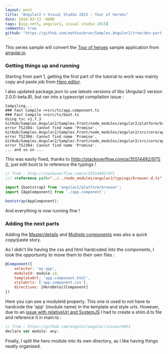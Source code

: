 ```yaml
---
layout: post
title: "Angular2 + Visual Studio 2015 : Tour of heroes"
date: 2016-03-13 -0800
tags: [asp.net5, angular2, visual studio 2015]
comments: true
github: "https://github.com/mathieubrun/Samples.Angular2/tree/dev-part-2"
---
```


This series sample will convert the [Tour of heroes](https://angular.io/docs/ts/latest/tutorial/) sample application from [angular.io](https://angular.io/docs). 

### Getting things up and running

Starting from part 1, getting the first part of the tutorial to work was mainly copy and paste job from [Hero editor](https://angular.io/docs/ts/latest/tutorial/toh-pt1.html).

I also updated package.json to use latests versions of libs (Angular2 version 2.0.0-beta.8), but ran into a typescript compilation issue :

````
Compiling...
### Fast Compile >>src/ts/app.component.ts
### Fast Compile >>src/ts/boot.ts
Using tsc v1.7.3
GitHub/Samples.Angular2/Samples.Front/node_modules/angular2/platform/browser.d.ts(77,90): error TS2304: Cannot find name 'Promise'.
GitHub/Samples.Angular2/Samples.Front/node_modules/angular2/src/core/application_ref.d.ts(83,60): error TS2304: Cannot find name 'Promise'.
GitHub/Samples.Angular2/Samples.Front/node_modules/angular2/src/core/application_ref.d.ts(83,146): error TS2304: Cannot find name 'Promise'.
... and so on ...
````

This was easily fixed, thanks to [http://stackoverflow.com/a/35514492/971](), just edit boot.ts to reference the typings !

```` javascript
// from : http://stackoverflow.com/a/35514492/971
/// <reference path="../../node_modules/angular2/typings/browser.d.ts" />

import {bootstrap} from 'angular2/platform/browser';
import {AppComponent} from './app.component';

bootstrap(AppComponent);
````

And everything is now running fine !

### Adding the next parts

Adding the [Master/details](https://angular.io/docs/ts/latest/tutorial/toh-pt2.html) and [Multiple components](https://angular.io/docs/ts/latest/tutorial/toh-pt3.html) was also a quick copy/paste story. 

As I didn't lile having the css and html hardcoded into the components, I took the opportunity to move them to their own files :

```` javascript
@Component({
    selector: 'my-app',
    moduleId: module.id,
    templateUrl: 'app.component.html',
    styleUrls: ['app.component.css'],
    directives: [HeroDetailComponent]
})
```` 

Here you can see a moduleId property. This one is used to not have to hardcode the 'app' (module name) in the template and style urls. However, due to an [issue with relativeUrl and SystemJS](https://github.com/angular/angular/issues/6053) I had to create a shim.d.ts file and reference it in main.ts : 

```` javascript
// from : https://github.com/angular/angular/issues/6053
declare var module: any;
````

Finally, I split the hero module into its own directory, as I like having things neatly organised.